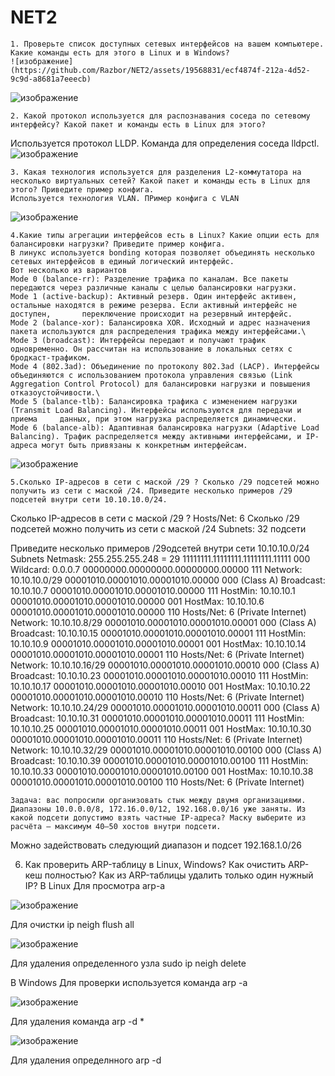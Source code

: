 # NET2


    1. Проверьте список доступных сетевых интерфейсов на вашем компьютере. Какие команды есть для этого в Linux и в Windows?
    ![изображение](https://github.com/Razbor/NET2/assets/19568831/ecf4874f-212a-4d52-9c9d-a8681a7eeecb)

![изображение](https://github.com/Razbor/NET2/assets/19568831/3085ee43-4031-4f77-a9c5-fafa92f95573)


    2. Какой протокол используется для распознавания соседа по сетевому интерфейсу? Какой пакет и команды есть в Linux для этого?
Используется протокол LLDP. Команда для определения соседа lldpctl.
![изображение](https://github.com/Razbor/NET2/assets/19568831/f8ea50aa-70b3-44b8-9960-2e70458e1edc)


    3. Какая технология используется для разделения L2-коммутатора на несколько виртуальных сетей? Какой пакет и команды есть в Linux для этого? Приведите пример конфига.
    Используется технология VLAN. ПРимер конфига с VLAN
![изображение](https://github.com/Razbor/NET2/assets/19568831/7f2eb81c-8ecf-47dd-afc7-8976f5cbeff7)

    4.Какие типы агрегации интерфейсов есть в Linux? Какие опции есть для балансировки нагрузки? Приведите пример конфига.
    В линукс используется bonding которая позволяет объединять несколько сетевых интерфейсов в единый логический интерфейс.
    Вот несколько из вариантов
    Mode 0 (balance-rr): Разделение трафика по каналам. Все пакеты передаются через различные каналы с целью балансировки нагрузки.
    Mode 1 (active-backup): Активный резерв. Один интерфейс активен, остальные находятся в режиме резерва. Если активный интерфейс не доступен,       переключение происходит на резервный интерфейс.
    Mode 2 (balance-xor): Балансировка XOR. Исходный и адрес назначения пакета используются для распределения трафика между интерфейсами.\
    Mode 3 (broadcast): Интерфейсы передают и получают трафик одновременно. Он рассчитан на использование в локальных сетях с бродкаст-трафиком.
    Mode 4 (802.3ad): Объединение по протоколу 802.3ad (LACP). Интерфейсы объединяются с использованием протокола управления связью (Link         Aggregation Control Protocol) для балансировки нагрузки и повышения отказоустойчивости.\
    Mode 5 (balance-tlb): Балансировка трафика с изменением нагрузки (Transmit Load Balancing). Интерфейсы используются для передачи и приема     данных, при этом нагрузка распределяется динамически.
    Mode 6 (balance-alb): Адаптивная балансировка нагрузки (Adaptive Load Balancing). Трафик распределяется между активными интерфейсами, и IP-адреса могут быть привязаны к конкретным интерфейсам.
![изображение](https://github.com/Razbor/NET2/assets/19568831/fc193874-de65-4076-8903-c980cdecd19f)

    5.Сколько IP-адресов в сети с маской /29 ? Сколько /29 подсетей можно получить из сети с маской /24. Приведите несколько примеров /29 подсетей внутри сети 10.10.10.0/24.
Сколько IP-адресов в сети с маской /29 ? Hosts/Net: 6
Сколько /29 подсетей можно получить из сети с маской /24 Subnets:   32 подсети

Приведите несколько примеров /29одсетей внутри сети 10.10.10.0/24
Subnets
Netmask:   255.255.255.248 = 29  11111111.11111111.11111111.11111 000
Wildcard:  0.0.0.7               00000000.00000000.00000000.00000 111
Network:   10.10.10.0/29         00001010.00001010.00001010.00000 000 (Class A)
Broadcast: 10.10.10.7            00001010.00001010.00001010.00000 111
HostMin:   10.10.10.1            00001010.00001010.00001010.00000 001
HostMax:   10.10.10.6            00001010.00001010.00001010.00000 110
Hosts/Net: 6                     (Private Internet)
Network:   10.10.10.8/29         00001010.00001010.00001010.00001 000 (Class A)
Broadcast: 10.10.10.15           00001010.00001010.00001010.00001 111
HostMin:   10.10.10.9            00001010.00001010.00001010.00001 001
HostMax:   10.10.10.14           00001010.00001010.00001010.00001 110
Hosts/Net: 6                     (Private Internet)
Network:   10.10.10.16/29        00001010.00001010.00001010.00010 000 (Class A)
Broadcast: 10.10.10.23           00001010.00001010.00001010.00010 111
HostMin:   10.10.10.17           00001010.00001010.00001010.00010 001
HostMax:   10.10.10.22           00001010.00001010.00001010.00010 110
Hosts/Net: 6                     (Private Internet)
Network:   10.10.10.24/29        00001010.00001010.00001010.00011 000 (Class A)
Broadcast: 10.10.10.31           00001010.00001010.00001010.00011 111
HostMin:   10.10.10.25           00001010.00001010.00001010.00011 001
HostMax:   10.10.10.30           00001010.00001010.00001010.00011 110
Hosts/Net: 6                     (Private Internet)
Network:   10.10.10.32/29        00001010.00001010.00001010.00100 000 (Class A)
Broadcast: 10.10.10.39           00001010.00001010.00001010.00100 111
HostMin:   10.10.10.33           00001010.00001010.00001010.00100 001
HostMax:   10.10.10.38           00001010.00001010.00001010.00100 110
Hosts/Net: 6                     (Private Internet)

    Задача: вас попросили организовать стык между двумя организациями. Диапазоны 10.0.0.0/8, 172.16.0.0/12, 192.168.0.0/16 уже заняты. Из какой подсети допустимо взять частные IP-адреса? Маску выберите из расчёта — максимум 40–50 хостов внутри подсети.
Можно задействовать следующий диапазон и подсет 192.168.1.0/26

  6.  Как проверить ARP-таблицу в Linux, Windows? Как очистить ARP-кеш полностью? Как из ARP-таблицы удалить только один нужный IP?
В Linux
Для просмотра arp-a

![изображение](https://github.com/Razbor/NET2/assets/19568831/0a2add77-816d-4d98-9175-827ca57c7220)

Для очистки ip neigh flush all

![изображение](https://github.com/Razbor/NET2/assets/19568831/314abaec-b0d3-4c21-b39a-c2841fb92be6)

Для удаления определенного узла sudo ip neigh delete <IP>
    
В Windows 
Для проверки используется команда arp -a
    
![изображение](https://github.com/Razbor/NET2/assets/19568831/b7320d9c-6f87-4eff-bee8-545691d1b610)
    
  
Для удаления команда arp -d *
    
![изображение](https://github.com/Razbor/NET2/assets/19568831/93d8b937-d866-4162-bece-62e221bed1ca)
    
Для удаления определнного arp -d <IP>

